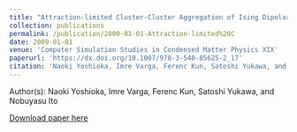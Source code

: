 ```yaml
---
title: "Attraction-limited Cluster-Cluster Aggregation of Ising Dipolar Particles"
collection: publications
permalink: /publication/2009-01-01-Attraction-limited%20C
date: 2009-01-01
venue: 'Computer Simulation Studies in Condensed Matter Physics XIX'
paperurl: 'https://dx.doi.org/10.1007/978-3-540-85625-2_17'
citation: 'Naoki Yoshioka, Imre Varga, Ferenc Kun, Satoshi Yukawa, and Nobuyasu Ito, Attraction-limited Cluster-Cluster Aggregation of Ising Dipolar Particles, Computer Simulation Studies in Condensed Matter Physics XIX, 106-114, (2006)'
---
```


Author(s): Naoki Yoshioka, Imre Varga, Ferenc Kun, Satoshi Yukawa, and Nobuyasu Ito


<a href='https://dx.doi.org/10.1007/978-3-540-85625-2_17'>Download paper here</a>
